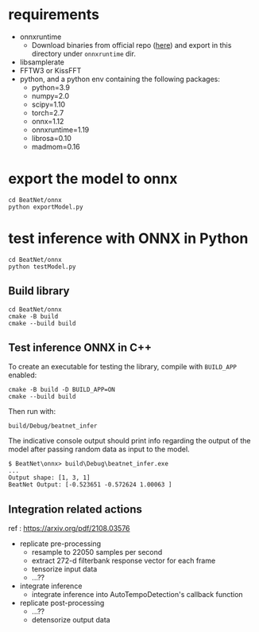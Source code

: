 # requirements

- onnxruntime 
  - Download binaries from official repo ([here](https://github.com/microsoft/onnxruntime/releases/tag/v1.22.1)) and export in this directory under `onnxruntime` dir.
- libsamplerate
- FFTW3 or KissFFT
- python, and a python env containing the following packages:
  - python=3.9
  - numpy=2.0
  - scipy=1.10
  - torch=2.7
  - onnx=1.12
  - onnxruntime=1.19
  - librosa=0.10
  - madmom=0.16

# export the model to onnx

```
cd BeatNet/onnx
python exportModel.py
```

# test inference with ONNX in Python
```
cd BeatNet/onnx
python testModel.py
```

## Build library
```
cd BeatNet/onnx
cmake -B build
cmake --build build
```
## Test inference ONNX in C++
To create an executable for testing the library, compile with `BUILD_APP` enabled:

```
cmake -B build -D BUILD_APP=ON
cmake --build build
```

Then run with:

```
build/Debug/beatnet_infer
```

The indicative console output should print info regarding the output of the model after passing random data as input to the model.

```
$ BeatNet\onnx> build\Debug\beatnet_infer.exe
...
Output shape: [1, 3, 1]
BeatNet Output: [-0.523651 -0.572624 1.00063 ]
```

## Integration related actions
ref : https://arxiv.org/pdf/2108.03576
- replicate pre-processing 
    - resample to 22050 samples per second
    - extract 272-d filterbank response vector for each frame
    - tensorize input data
    - ...??
- integrate inference
    - integrate inference into AutoTempoDetection's callback function
- replicate post-processing
    - ...??
    - detensorize output data



